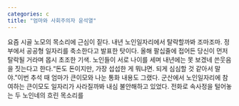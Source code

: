```yaml
---
categories: c
title: "엄마와 사회주의자 윤석열"
---
```

요즘 시골 노모의 목소리에 근심이 짙다. 내년 노인일자리에서 탈락할까봐 조마조마. 정부에서 공공형 일자리를 축소한다고 발표한 탓이다. 올해 팔십줄에 접어든 당신이 먼저 탈락될 거라며 몹시 초조한 기색. 노인들이 서로 나이를 세며 내년에는 못 보겠네 쓴웃음을 짓는다고 한다.“돈도 돈이지만, 가장 섭섭한 게 뭐냐면. 되게 심심할 것 같아서 말야.”이번 추석 때 엄마가 큰이모와 나눈 통화 내용도 그랬다. 군산에서 노인일자리에 참여하는 큰이모도 일자리가 사라질까봐 내심 불안해하고 있었다. 전화로 속사정을 털어놓는 두 노인네의 흐린 목소리를